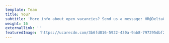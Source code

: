 ```yaml
---
template: Team
title: You?
subtitle: 'More info about open vacancies? Send us a message: HR@DeltaQ.io'
weight: 16
externallink: ''
featuredImage: 'https://ucarecdn.com/3b6fd816-5922-430a-9ab8-797295dbf20b/-/preview/'
---
```


